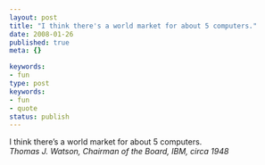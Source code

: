 ```yaml
---
layout: post
title: "I think there's a world market for about 5 computers."
date: 2008-01-26
published: true
meta: {}

keywords:
- fun
type: post
keywords:
- fun
- quote
status: publish
---
```

I think there&#8217;s a world market for about 5 computers.<br />_Thomas J. Watson, Chairman of the Board, IBM, circa 1948_
